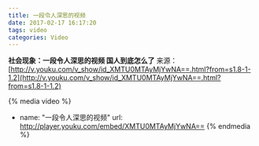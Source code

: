 ```yaml
---
title: 一段令人深思的视频
date: 2017-02-17 16:17:20
tags: video
categories: Video
---
```

**社会现象：一段令人深思的视频 国人到底怎么了**
来源：[http://v.youku.com/v_show/id_XMTU0MTAyMjYwNA==.html?from=s1.8-1-1.2](http://v.youku.com/v_show/id_XMTU0MTAyMjYwNA==.html?from=s1.8-1-1.2)
<!--more-->

{% media video %}
- name: "一段令人深思的视频"
  url: http://player.youku.com/embed/XMTU0MTAyMjYwNA==
{% endmedia %}

